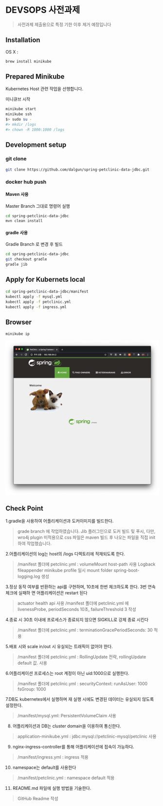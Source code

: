 # DEVSOPS 사전과제
> 사전과제 제출용으로  특정 기한 이후 제거 예정입니다

## Installation

OS X :

```sh
brew install minikube
```


## Prepared Minikube

Kubernetes Host 관련 작업을 선행합니다.

미니큐브 시작

```sh
minikube start
minikube ssh
$> sudo su -
#> mkdir /logs
#> chown -R 1000:1000 /logs
```


## Development setup

### git clone


```sh
git clone https://github.com/dalgun/spring-petclinic-data-jdbc.git
```

### docker hub push
#### Maven 사용 

Master Branch 그대로 명령어 실행

```sh
cd spring-petclinic-data-jdbc
mvn clean install
```

#### gradle 사용

Gradle Branch 로 변경 후 빌드

```sh
cd spring-petclinic-data-jdbc
git checkout gradle
gradle jib
```

## Apply for Kubernets local
```sh
cd spring-petclinic-data-jdbc/manifest
kubectl apply -f mysql.yml
kubectl apply -f petclinic.yml
kubectl apply -f ingress.yml
```

## Browser
```sh
minikube ip
```

![](complete.png)

## Check Point
1.gradle을 사용하여 어플리케이션과 도커이미지를 빌드한다.
> grade branch 에 작업하였습니다.
Jib 플러그인으로 도커 빌드 및 푸시,
다만, wro4j plugin 미적용으로 css 파일은 maven 빌드 후 나오는 파일을 직접 init 하여 작업했습니다.


2.어플리케이션의 log는 host의 /logs 디렉토리에 적재되도록 한다.
> /manifest 폴더에 petclinic.yml : volumeMount host-path 사용
  Logback fileappender minikube profile 일시 mount folder spring-boot-logging.log 생성


3.정상 동작 여부를 반환하는 api를 구현하며, 10초에 한번 체크하도록 한다. 3번 연속 체크에 실패하 면 어플리케이션은 restart 된다
> actuator health api 사용
    /manifest 폴더에 petclinic.yml 에 livenessProbe, periodSeconds 10초, failureThreshold 3 작성

4.종료 시 30초 이내에 프로세스가 종료되지 않으면 SIGKILL로 강제 종료 시킨다
> /manifest 폴더에 petclinic.yml : terminationGracePeriodSeconds: 30 적용


5.배포 시와 scale in/out 시 유실되는 트래픽이 없어야 한다.
>  /manifest 폴더에 petclinic.yml : RollingUpdate 전략, rollingUpdate default 값. 사용

6.어플리케이션 프로세스는 root 계정이 아닌 uid:1000으로 실행한다.
>  /manifest 폴더에 petclinic.yml  : 
 securityContext:
    runAsUser: 1000
    fsGroup: 1000

7.DB도 kubernetes에서 실행하며 재 실행 시에도 변경된 데이터는 유실되지 않도록 설정한다.
> /manifest/mysql.yml: PersistentVolumeClaim 사용

8. 어플리케이션과 DB는 cluster domain을 이용하여 통신한다.
> application-minikube.yml : jdbc:mysql://petclinic-mysql/petclinic 사용

9. nginx-ingress-controller를 통해 어플리케이션에 접속이 가능하다.
> /manifest/ingress.yml : ingress 적용

10. namespace는 default를 사용한다
> /manifest/petclinic.yml : namespace default 적용

11. README.md 파일에 실행 방법을 기술한다.
> GitHub Readme 작성

